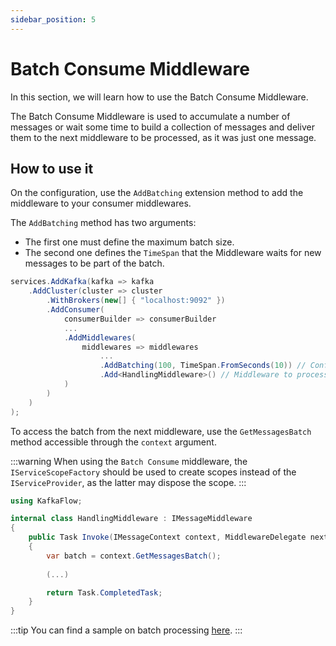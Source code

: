 ```yaml
---
sidebar_position: 5
---
```


# Batch Consume Middleware

In this section, we will learn how to use the Batch Consume Middleware.

The Batch Consume Middleware is used to accumulate a number of messages or wait some time to build a collection of messages and deliver them to the next middleware to be processed, as it was just one message.

## How to use it

On the configuration, use the `AddBatching` extension method to add the middleware to your consumer middlewares. 

The `AddBatching` method has two arguments: 
 - The first one must define the maximum batch size. 
 - The second one defines the `TimeSpan` that the Middleware waits for new messages to be part of the batch.


```csharp
services.AddKafka(kafka => kafka
    .AddCluster(cluster => cluster
        .WithBrokers(new[] { "localhost:9092" })
        .AddConsumer(
            consumerBuilder => consumerBuilder
            ...
            .AddMiddlewares(
                middlewares => middlewares
                    ...
                    .AddBatching(100, TimeSpan.FromSeconds(10)) // Configuration of the BatchConsumeMiddleware
                    .Add<HandlingMiddleware>() // Middleware to process the batch
            )
        )
    )
);
```

To access the batch from the next middleware, use the `GetMessagesBatch` method accessible through the `context` argument.

:::warning
When using the `Batch Consume` middleware, the `IServiceScopeFactory` should be used to create scopes instead of the `IServiceProvider`, as the latter may dispose the scope.
:::

```csharp
using KafkaFlow;

internal class HandlingMiddleware : IMessageMiddleware
{
    public Task Invoke(IMessageContext context, MiddlewareDelegate next)
    {
        var batch = context.GetMessagesBatch();
        
        (...)

        return Task.CompletedTask;
    }
}
```
:::tip
You can find a sample on batch processing [here](https://github.com/Farfetch/kafkaflow/tree/master/samples/KafkaFlow.Sample.BatchOperations).
:::